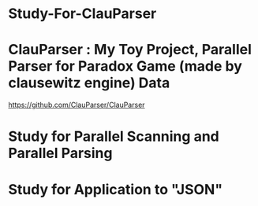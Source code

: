 # Study-For-ClauParser

# ClauParser : My Toy Project, Parallel Parser for Paradox Game (made by clausewitz engine) Data
https://github.com/ClauParser/ClauParser

# Study for Parallel Scanning and Parallel Parsing

# Study for Application to "JSON"
